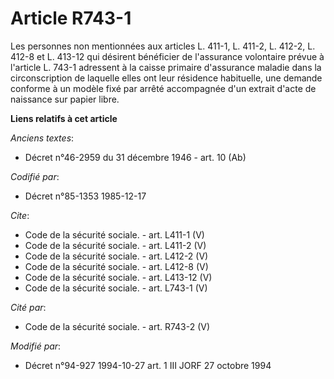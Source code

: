 # Article R743-1

Les personnes non mentionnées aux articles L. 411-1, L. 411-2, L. 412-2, L. 412-8 et L. 413-12 qui désirent bénéficier de
l'assurance volontaire prévue à l'article L. 743-1 adressent à la caisse primaire d'assurance maladie dans la circonscription
de laquelle elles ont leur résidence habituelle, une demande conforme à un modèle fixé par arrêté accompagnée d'un extrait
d'acte de naissance sur papier libre.

**Liens relatifs à cet article**

_Anciens textes_:

  - Décret n°46-2959 du 31 décembre 1946 - art. 10 (Ab)

_Codifié par_:

  - Décret n°85-1353 1985-12-17

_Cite_:

  - Code de la sécurité sociale. - art. L411-1 (V)
  - Code de la sécurité sociale. - art. L411-2 (V)
  - Code de la sécurité sociale. - art. L412-2 (V)
  - Code de la sécurité sociale. - art. L412-8 (V)
  - Code de la sécurité sociale. - art. L413-12 (V)
  - Code de la sécurité sociale. - art. L743-1 (V)

_Cité par_:

  - Code de la sécurité sociale. - art. R743-2 (V)

_Modifié par_:

  - Décret n°94-927 1994-10-27 art. 1 III JORF 27 octobre 1994
